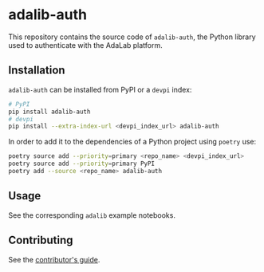 # adalib-auth

This repository contains the source code of `adalib-auth`, the Python library used to authenticate with the AdaLab platform.

## Installation

`adalib-auth` can be installed from PyPI or a `devpi` index:

```sh
# PyPI
pip install adalib-auth
# devpi
pip install --extra-index-url <devpi_index_url> adalib-auth
```

In order to add it to the dependencies of a Python project using `poetry` use:

```sh
poetry source add --priority=primary <repo_name> <devpi_index_url>
poetry source add --priority=primary PyPI
poetry add --source <repo_name> adalib-auth
```

## Usage

See the corresponding `adalib` example notebooks.

## Contributing

See the [contributor's guide](CONTRIBUTING.md).
